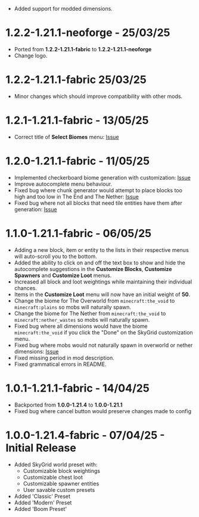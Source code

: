 * Added support for modded dimensions.

# 1.2.2-1.21.1-neoforge - 25/03/25

* Ported from **1.2.2-1.21.1-fabric** to **1.2.2-1.21.1-neoforge**
* Change logo.

# 1.2.2-1.21.1-fabric 25/03/25

* Minor changes which should improve compatibility with other mods.

# 1.2.1-1.21.1-fabric - 13/05/25

* Correct title of **Select Biomes** menu: [Issue](https://github.com/Spacerulerwill/SkyGrid-Reloaded/issues/9)

# 1.2.0-1.21.1-fabric - 11/05/25

* Implemented checkerboard biome generation with
  customization: [Issue](https://github.com/Spacerulerwill/SkyGrid-Reloaded/issues/7)
* Improve autocomplete menu behaviour.
* Fixed bug where chunk generator would attempt to place blocks too high and too low in The End and The
  Nether: [Issue](https://github.com/Spacerulerwill/SkyGrid-Reloaded/issues/6)
* Fixed bug where not all blocks that need tile entities have them after
  generation: [Issue](https://github.com/Spacerulerwill/SkyGrid-Reloaded/issues/8)

# 1.1.0-1.21.1-fabric - 06/05/25

* Adding a new block, item or entity to the lists in their respective menus will auto-scroll you to the bottom.
* Added the ability to click on and off the text box to show and hide the autocomplete suggestions in the **Customize
  Blocks**, **Customize Spawners** and **Customize Loot** menus.
* Increased all block and loot weightings while maintaining their individual chances.
* Items in the **Customize Loot** menu will now have an initial weight of **50**.
* Change the biome for The Overworld from `minecraft:the_void` to `minecraft:plains`  so mobs will naturally spawn.
* Change the biome for The Nether from `minecraft:the_void` to `minecraft:nether_wastes` so mobs will naturally spawn.
* Fixed bug where all dimensions would have the biome `minecraft:the_void` if you click the "Done" on the SkyGrid
  customization menu.
* Fixed bug where mobs would not naturally spawn in overworld or nether
  dimensions: [Issue](https://github.com/Spacerulerwill/SkyGrid-Reloaded/issues/5)
* Fixed missing period in mod description.
* Fixed grammatical errors in README.

# 1.0.1-1.21.1-fabric - 14/04/25

* Backported from **1.0.0-1.21.4** to **1.0.0-1.21.1**
* Fixed bug where cancel button would preserve changes made to config

# 1.0.0-1.21.4-fabric - 07/04/25 - Initial Release

* Added SkyGrid world preset with:
    * Customizable block weightings
    * Customizable chest loot
    * Customizable spawner entities
    * User savable custom presets
* Added 'Classic' Preset
* Added 'Modern' Preset
* Added 'Boom Preset'